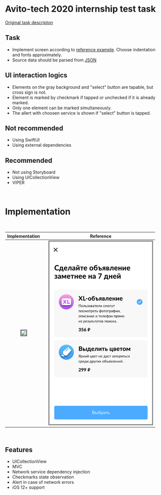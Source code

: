 # Avito-tech 2020 internship test task

[Original task descripton](https://github.com/avito-tech/internship)

## Task
- Implement screen according to [reference example](https://raw.githubusercontent.com/khabibullet/avito-test-2020/master/readme/screen.png). Choose indentation and fonts approximately.
- Source data should be parsed from [JSON](https://raw.githubusercontent.com/khabibullet/avito-test-2020/master/readme/result.json)

## UI interaction logics
- Elements on the gray background and "select" button are tapable, but cross sign is not.
- Element is marked by checkmark if tapped or unchecked if it is already marked.
- Only one element can be marked simultaneously.
- The allert with choosen service is shown if "select" button is tapped.

## Not recommended
- Using SwiftUI
- Using external dependencies
  
## Recommended
+ Not using Storyboard
+ Using UICollectionView
+ VIPER
<br />

# Implementation
<br />

| Implementation ||Reference |
|:--:|:--:|:--:|
| <img src="readme/avito.gif" height="600" border="3px" style="border-color:gray"/> | |<img src="readme/screen.png" height="600" border="3px" style="border-color:gray"/> |
<br />

## Features
- UICollectionView
- MVC
- Network service dependency injection
- Checkmarks state observation
- Alert in case of network errors
- iOS 12+ support



